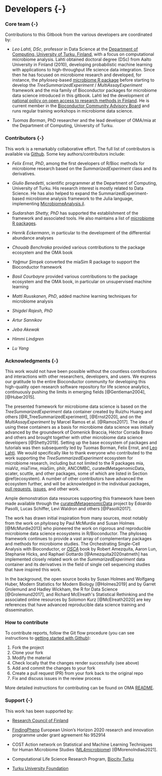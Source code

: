 # Developers {-}

<script>
document.addEventListener("click", function (event) {
    if (event.target.classList.contains("rebook-collapse")) {
        event.target.classList.toggle("active");
        var content = event.target.nextElementSibling;
        if (content.style.display === "block") {
            content.style.display = "none";
        } else {
            content.style.display = "block";
        }
    }
})
</script>

<style>
.rebook-collapse {
  background-color: #eee;
  color: #444;
  cursor: pointer;
  padding: 18px;
  width: 100%;
  border: none;
  text-align: left;
  outline: none;
  font-size: 15px;
}

.rebook-content {
  padding: 0 18px;
  display: none;
  overflow: hidden;
  background-color: #f1f1f1;
}
</style>

### Core team {-}

Contributions to this Gitbook from the various developers are
coordinated by:

- *Leo Lahti, DSc*, professor in Data Science at the [Department of
   Computing, University of Turku,
   Finland](https://datascience.utu.fi/), with a focus on
   computational microbiome analysis. Lahti obtained doctoral degree
   (DSc) from Aalto University in Finland (2010), developing
   probabilistic machine learning with applications to high-throughput
   life science data integration. Since then he has focused on
   microbiome research and developed, for instance, the
   _phyloseq_-based [microbiome R
   package](https://bioconductor.org/packages/release/bioc/html/microbiome.html)
   before starting to develop the _TreeSummarizedExperiment_ /
   _MultiAssayExperiment_ framework and the mia family of Bioconductor
   packages for microbiome data science introduced in this
   gitbook. Lahti led the development of [national policy on open
   access to research methods in
   Finland](https://avointiede.fi/en/policies-materials/policies-open-science-and-research-finland/policy-open-research-data-and-methods).
   He is current member in the [Bioconductor Community Advisory
   Board](https://bioconductor.org/about/community-advisory-board/)
   and runs regular training workshops in microbiome data science.

- *Tuomas Borman*, PhD researcher and the lead developer of OMA/mia at
   the Department of Computing, University of Turku. 


### Contributors {-}

This work is a remarkably collaborative effort. The full list of
contributors is available via
[Github](https://github.com/microbiome/OMA/graphs/contributors). Some
key authors/contributors include:

- *Felix Ernst, PhD*, among the first developers of R/Bioc methods for
   microbiome research based on the _SummarizedExperiment_ class and
   its derivatives.

- *Giulio Benedetti*, scientific programmer at the Department of
   Computing, University of Turku. His research interest is mostly
   related to Data Science. He has also helped to expand the
   SummarizedExperiment-based microbiome analysis framework to the
   Julia language, implementing
   [MicrobiomeAnalysis.jl](https://github.com/JuliaTurkuDataScience/MicrobiomeAnalysis.jl).

- *Sudarshan Shetty, PhD* has supported the establishment of the
   framework and associated tools. He also maintains a list of
   [microbiome R
   packages](https://microsud.github.io/Tools-Microbiome-Analysis/).

- *Henrik Eckermann*, in particular to the development of
   the differential abundance analyses

- *Chouaib Benchraka* provided various contributions to the package ecosystem and the OMA book

- *Yağmur Şimşek* converted the miaSim R package to support the Bioconductor framework

- *Basil Courbayre* provided various contributions to the package
   ecosystem and the OMA book, in particular on unsupervised machine
   learning

- *Matti Ruuskanen, PhD*, added machine learning techniques for
   microbiome analysis

- *Shigdel Rajesh, PhD* 

- *Artur Sannikov* 

- *Jeba Akewak* 

- *Himmi Lindgren*

- *Lu Yang* 



### Acknowledgments {-}

This work would not have been possible without the countless
contributions and interactions with other researchers, developers, and
users. We express our gratitude to the entire Bioconductor community
for developing this high-quality open research software repository for
life science analytics, continuously pushing the limits in emerging
fields [@Gentleman2004], [@Huber2015].

The presented framework for microbiome data science is based on the
_TreeSummarizedExperiment_ data container created by Ruizhu Huang and
others [@R_TreeSummarizedExperiment], [@Ernst2020], and on the
_MultiAssayExperiment_ by Marcel Ramos et al. [@Ramos2017]. The idea
of using these containers as a basis for microbiome data science was
initially advanced by the groundwork of Domenick Braccia, Héctor
Corrada Bravo and others and brought together with other microbiome
data science developers [@Shetty2019]. Setting up the base ecosystem
of packages and tutorials was then subsequently led by Tuomas Borman,
Felix Ernst, and [Leo Lahti](http://www.iki.fi/Leo.Lahti). We would
specifically like to thank everyone who contributed to the work
supporting the _TreeSummarizedExperiment_ ecosystem for microbiome
research, including but not limited to the R packages mia, miaViz,
miaTime, miaSim, philr, ANCOMBC, curatedMetagenomicData, scater,
scuttle, and other packages, some of which are listed in Section
\@ref(ecosystem). A number of other contributors have advanced the
ecosystem further, and will be acknowledged in the individual
packages, [pull
requests](https://github.com/microbiome/OMA/graphs/contributors),
[issues](https://github.com/microbiome/OMA/issues), and other work.

Ample demonstration data resources supporting this framework have been
made available through the
[curatedMetagenomicData](https://waldronlab.io/curatedMetagenomicData/)
project by Edoardo Pasolli, Lucas Schiffer, Levi Waldron and others
[@Pasolli2017].

The work has drawn initial inspiration from many sources, most notably
from the work on _phyloseq_ by Paul McMurdie and Susan Holmes
[@McMurdie2013] who pioneered the work on rigorous and reproducible
microbiome data science ecosystems in R/Bioconductor. The phyloseq
framework continues to provide a vast array of complementary packages
and methods for microbiome studies. The Orchestrating Single-Cell
Analysis with Bioconductor, or
[_OSCA_](https://bioconductor.org/books/release/OSCA/) book by Robert
Amezquita, Aaron Lun, Stephanie Hicks, and Raphael Gottardo
[@Amezquita2020natmeth] has implemented closely related work on the
_SummarizedExperiment_ data container and its derivatives in the field
of single cell sequencing studies that have inspired this work.

In the background, the open source books by Susan Holmes and Wolfgang
Huber, Modern Statistics for Modern Biology [@Holmes2019] and by
Garret Grolemund and Hadley Wickham, the R for Data Science
[@Grolemund2017], and Richard McElreath's Statistical Rethinking and
the associated online resources by Solomon Kurz [@McElreath2020] are
key references that have advanced reproducible data science training
and dissemination.

### How to contribute

To contribute reports, follow the Git flow procedure (you can see instructions
to [getting started with Github](https://docs.github.com/en/get-started)):

1. Fork the project
2. Clone your fork
3. Modify the material
4. Check locally that the changes render successfully (see above)
5. Add and commit the changes to your fork
6. Create a pull request (PR) from your fork back to the original repo
7. Fix and discuss issues in the review process

More detailed instructions for contributing can be found on OMA [README](https://github.com/microbiome/OMA/blob/master/README.md).

### Support {-}

This work has been supported by:

* [Research Council of Finland](https://www.aka.fi/)

* [FindingPheno](https://www.findingpheno.eu/) European Union’s Horizon 2020 research and innovation programme under grant agreement No 952914

* COST Action network on Statistical and Machine Learning Techniques for Human Microbiome Studies
  ([ML4microbiome](https://www.ml4microbiome.eu/)) [@MorenoIndias2021].

* Computational Life Science Research Program, [Biocity Turku](https://biocityturku.fi/)

* [Turku University Foundation](https://www.yliopistosaatio.fi/en/)

